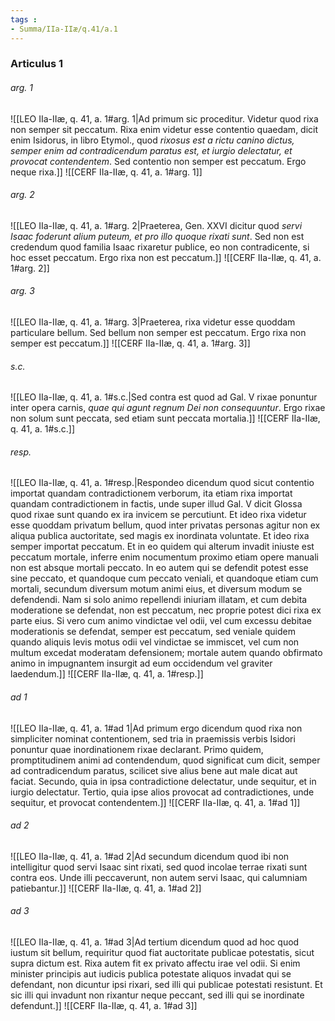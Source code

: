 ```yaml
---
tags : 
- Summa/IIa-IIæ/q.41/a.1
---
```


### Articulus 1

###### arg. 1
![[LEO IIa-IIæ, q. 41, a. 1#arg. 1|Ad primum sic proceditur. Videtur quod rixa non semper sit peccatum. Rixa enim videtur esse contentio quaedam, dicit enim Isidorus, in libro Etymol., quod *rixosus est a rictu canino dictus, semper enim ad contradicendum paratus est, et iurgio delectatur, et provocat contendentem*. Sed contentio non semper est peccatum. Ergo neque rixa.]]
![[CERF IIa-IIæ, q. 41, a. 1#arg. 1]]

###### arg. 2
![[LEO IIa-IIæ, q. 41, a. 1#arg. 2|Praeterea, Gen. XXVI dicitur quod *servi Isaac foderunt alium puteum, et pro illo quoque rixati sunt*. Sed non est credendum quod familia Isaac rixaretur publice, eo non contradicente, si hoc esset peccatum. Ergo rixa non est peccatum.]]
![[CERF IIa-IIæ, q. 41, a. 1#arg. 2]]

###### arg. 3
![[LEO IIa-IIæ, q. 41, a. 1#arg. 3|Praeterea, rixa videtur esse quoddam particulare bellum. Sed bellum non semper est peccatum. Ergo rixa non semper est peccatum.]]
![[CERF IIa-IIæ, q. 41, a. 1#arg. 3]]

###### s.c.
![[LEO IIa-IIæ, q. 41, a. 1#s.c.|Sed contra est quod ad Gal. V rixae ponuntur inter opera carnis, *quae qui agunt regnum Dei non consequuntur*. Ergo rixae non solum sunt peccata, sed etiam sunt peccata mortalia.]]
![[CERF IIa-IIæ, q. 41, a. 1#s.c.]]

###### resp.
![[LEO IIa-IIæ, q. 41, a. 1#resp.|Respondeo dicendum quod sicut contentio importat quandam contradictionem verborum, ita etiam rixa importat quandam contradictionem in factis, unde super illud Gal. V dicit Glossa quod rixae sunt quando ex ira invicem se percutiunt. Et ideo rixa videtur esse quoddam privatum bellum, quod inter privatas personas agitur non ex aliqua publica auctoritate, sed magis ex inordinata voluntate. Et ideo rixa semper importat peccatum. Et in eo quidem qui alterum invadit iniuste est peccatum mortale, inferre enim nocumentum proximo etiam opere manuali non est absque mortali peccato. In eo autem qui se defendit potest esse sine peccato, et quandoque cum peccato veniali, et quandoque etiam cum mortali, secundum diversum motum animi eius, et diversum modum se defendendi. Nam si solo animo repellendi iniuriam illatam, et cum debita moderatione se defendat, non est peccatum, nec proprie potest dici rixa ex parte eius. Si vero cum animo vindictae vel odii, vel cum excessu debitae moderationis se defendat, semper est peccatum, sed veniale quidem quando aliquis levis motus odii vel vindictae se immiscet, vel cum non multum excedat moderatam defensionem; mortale autem quando obfirmato animo in impugnantem insurgit ad eum occidendum vel graviter laedendum.]]
![[CERF IIa-IIæ, q. 41, a. 1#resp.]]

###### ad 1
![[LEO IIa-IIæ, q. 41, a. 1#ad 1|Ad primum ergo dicendum quod rixa non simpliciter nominat contentionem, sed tria in praemissis verbis Isidori ponuntur quae inordinationem rixae declarant. Primo quidem, promptitudinem animi ad contendendum, quod significat cum dicit, semper ad contradicendum paratus, scilicet sive alius bene aut male dicat aut faciat. Secundo, quia in ipsa contradictione delectatur, unde sequitur, et in iurgio delectatur. Tertio, quia ipse alios provocat ad contradictiones, unde sequitur, et provocat contendentem.]]
![[CERF IIa-IIæ, q. 41, a. 1#ad 1]]

###### ad 2
![[LEO IIa-IIæ, q. 41, a. 1#ad 2|Ad secundum dicendum quod ibi non intelligitur quod servi Isaac sint rixati, sed quod incolae terrae rixati sunt contra eos. Unde illi peccaverunt, non autem servi Isaac, qui calumniam patiebantur.]]
![[CERF IIa-IIæ, q. 41, a. 1#ad 2]]

###### ad 3
![[LEO IIa-IIæ, q. 41, a. 1#ad 3|Ad tertium dicendum quod ad hoc quod iustum sit bellum, requiritur quod fiat auctoritate publicae potestatis, sicut supra dictum est. Rixa autem fit ex privato affectu irae vel odii. Si enim minister principis aut iudicis publica potestate aliquos invadat qui se defendant, non dicuntur ipsi rixari, sed illi qui publicae potestati resistunt. Et sic illi qui invadunt non rixantur neque peccant, sed illi qui se inordinate defendunt.]]
![[CERF IIa-IIæ, q. 41, a. 1#ad 3]]

